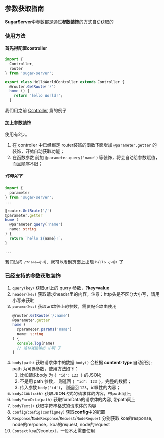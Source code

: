 ## 参数获取指南

**SugarServer**中参数都是通过**参数装饰**的方式自动获取的

### 使用方法
#### 首先得配置controller
```typescript
import {
  Controller,
  router
} from 'sugar-server';

export class HelloWorldController extends Controller {
  @router.GetRoute('/')
  home () {
    return 'hello World!';
  }
```
我们用之前 [Controller](./controller.md) 篇的例子

#### 加上参数装饰
使用有2步。

1. 在 controller 中已经绑定 router装饰的函数下面增加 `@parameter.getter` 的装饰，开始自动获取功能；
2. 在函数参数 前加 `@parameter.query('name')` 等装饰，将会自动给参数赋值，而且顺序不限；

##### 代码如下
```typescript
import {
  parameter
} from 'sugar-server';
...

@router.GetRoute('/')
@parameter.getter
home (
  @parameter.query('name')
  name: string
) {
  return `hello ${name}!`;
}

...
```

我们访问 `/?name=小明`，就可以看到页面上出现 `hello 小明!` 了


### 已经支持的参数获取装饰
1. `query(key)` 获取url上的 query 参数，**?key=value**
2. `header(key)` 获取请求header里的内容，注意：http头是不区分大小写，请用小写来获取
3. `params(key)` 获取url路径上的参数，需要配合路由使用
    ```typescript
    @router.GetRoute('/:name')
    @parameter.getter
    home (
      @parameter.params('name')
      name: string
    ) {
      console.log(name)
      // 这样就能输出 小明 了
    }
    ```
4. `body(path)` 获取请求体中的数据 `body()` 会根据 **content-type** 自动识别; path 为可选参数，使用方法如下：
   1. 比如请求body 为 `{ "id": 123 }` 的JSON;
   2. 不是用 path 参数， 则返回 `{ "id": 123 }`，完整的数据；
   3. 传入参数 `body('id')`， 则返回 `123`，id属性的内容；
5. `bodyJSON(path)` 获取JSON格式的请求体的内容，带path同上;
6. `bodyFormData(path)` 获取formData的请求体的内容, 带path同上
7. `bodyText()` 获取字符串格式的请求体的内容
8. `config`/`config(configKey)` 获取**config**中的配置
9.  `Response`/`NodeResponse`/`Request`/`NodeRequest` 分别获取 koa的response, node的response，koa的request, node的request
10. `Context` koa的context，一般不太需要使用